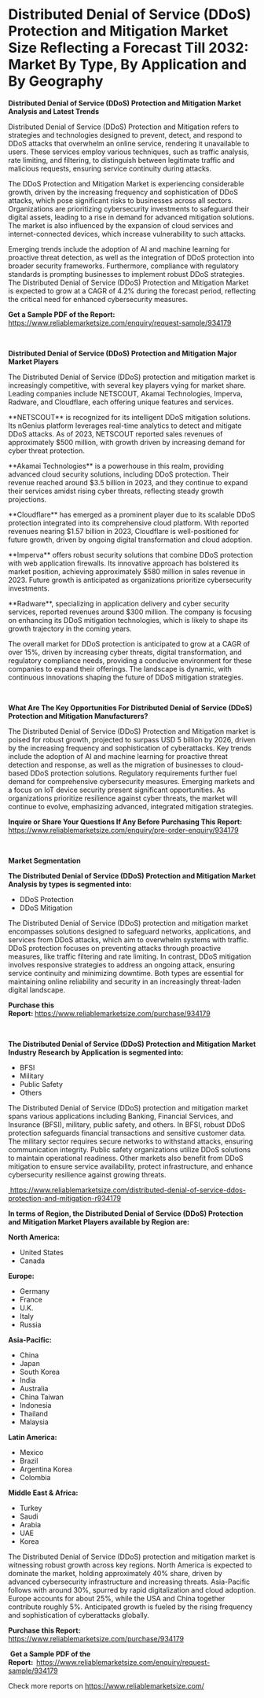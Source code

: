 <p><h1>Distributed Denial of Service (DDoS) Protection and Mitigation Market Size Reflecting a Forecast Till 2032: Market By Type, By Application and By Geography</h1></p><p><strong>Distributed Denial of Service (DDoS) Protection and Mitigation Market Analysis and Latest Trends</strong></p>
<p><p>Distributed Denial of Service (DDoS) Protection and Mitigation refers to strategies and technologies designed to prevent, detect, and respond to DDoS attacks that overwhelm an online service, rendering it unavailable to users. These services employ various techniques, such as traffic analysis, rate limiting, and filtering, to distinguish between legitimate traffic and malicious requests, ensuring service continuity during attacks.</p><p>The DDoS Protection and Mitigation Market is experiencing considerable growth, driven by the increasing frequency and sophistication of DDoS attacks, which pose significant risks to businesses across all sectors. Organizations are prioritizing cybersecurity investments to safeguard their digital assets, leading to a rise in demand for advanced mitigation solutions. The market is also influenced by the expansion of cloud services and internet-connected devices, which increase vulnerability to such attacks. </p><p>Emerging trends include the adoption of AI and machine learning for proactive threat detection, as well as the integration of DDoS protection into broader security frameworks. Furthermore, compliance with regulatory standards is prompting businesses to implement robust DDoS strategies. The Distributed Denial of Service (DDoS) Protection and Mitigation Market is expected to grow at a CAGR of 4.2% during the forecast period, reflecting the critical need for enhanced cybersecurity measures.</p></p>
<p><strong>Get a Sample PDF of the Report:&nbsp;</strong> <a href="https://www.reliablemarketsize.com/enquiry/request-sample/934179?utm_campaign=2637&utm_medium=2&utm_source=Github&utm_content=ia&utm_term=23022025&utm_id=distributed-denial-of-service-ddos-protection-and-mitigation">https://www.reliablemarketsize.com/enquiry/request-sample/934179</a></p>
<p>&nbsp;</p>
<p><strong>Distributed Denial of Service (DDoS) Protection and Mitigation Major Market Players</strong></p>
<p><p>The Distributed Denial of Service (DDoS) protection and mitigation market is increasingly competitive, with several key players vying for market share. Leading companies include NETSCOUT, Akamai Technologies, Imperva, Radware, and Cloudflare, each offering unique features and services.</p><p>**NETSCOUT** is recognized for its intelligent DDoS mitigation solutions. Its nGenius platform leverages real-time analytics to detect and mitigate DDoS attacks. As of 2023, NETSCOUT reported sales revenues of approximately $500 million, with growth driven by increasing demand for cyber threat protection.</p><p>**Akamai Technologies** is a powerhouse in this realm, providing advanced cloud security solutions, including DDoS protection. Their revenue reached around $3.5 billion in 2023, and they continue to expand their services amidst rising cyber threats, reflecting steady growth projections.</p><p>**Cloudflare** has emerged as a prominent player due to its scalable DDoS protection integrated into its comprehensive cloud platform. With reported revenues nearing $1.57 billion in 2023, Cloudflare is well-positioned for future growth, driven by ongoing digital transformation and cloud adoption.</p><p>**Imperva** offers robust security solutions that combine DDoS protection with web application firewalls. Its innovative approach has bolstered its market position, achieving approximately $580 million in sales revenue in 2023. Future growth is anticipated as organizations prioritize cybersecurity investments.</p><p>**Radware**, specializing in application delivery and cyber security services, reported revenues around $300 million. The company is focusing on enhancing its DDoS mitigation technologies, which is likely to shape its growth trajectory in the coming years.</p><p>The overall market for DDoS protection is anticipated to grow at a CAGR of over 15%, driven by increasing cyber threats, digital transformation, and regulatory compliance needs, providing a conducive environment for these companies to expand their offerings. The landscape is dynamic, with continuous innovations shaping the future of DDoS mitigation strategies.</p></p>
<p>&nbsp;</p>
<p><strong>What Are The Key Opportunities For Distributed Denial of Service (DDoS) Protection and Mitigation Manufacturers?</strong></p>
<p><p>The Distributed Denial of Service (DDoS) Protection and Mitigation market is poised for robust growth, projected to surpass USD 5 billion by 2026, driven by the increasing frequency and sophistication of cyberattacks. Key trends include the adoption of AI and machine learning for proactive threat detection and response, as well as the migration of businesses to cloud-based DDoS protection solutions. Regulatory requirements further fuel demand for comprehensive cybersecurity measures. Emerging markets and a focus on IoT device security present significant opportunities. As organizations prioritize resilience against cyber threats, the market will continue to evolve, emphasizing advanced, integrated mitigation strategies.</p></p>
<p><strong>Inquire or Share Your Questions If Any Before Purchasing This Report:</strong> <a href="https://www.reliablemarketsize.com/enquiry/pre-order-enquiry/934179?utm_campaign=2637&utm_medium=2&utm_source=Github&utm_content=ia&utm_term=23022025&utm_id=distributed-denial-of-service-ddos-protection-and-mitigation">https://www.reliablemarketsize.com/enquiry/pre-order-enquiry/934179</a></p>
<p>&nbsp;</p>
<p><strong>Market Segmentation</strong></p>
<p><strong>The Distributed Denial of Service (DDoS) Protection and Mitigation Market Analysis by types is segmented into:</strong></p>
<p><ul><li>DDoS Protection</li><li>DDoS Mitigation</li></ul></p>
<p><p>The Distributed Denial of Service (DDoS) protection and mitigation market encompasses solutions designed to safeguard networks, applications, and services from DDoS attacks, which aim to overwhelm systems with traffic. DDoS protection focuses on preventing attacks through proactive measures, like traffic filtering and rate limiting. In contrast, DDoS mitigation involves responsive strategies to address an ongoing attack, ensuring service continuity and minimizing downtime. Both types are essential for maintaining online reliability and security in an increasingly threat-laden digital landscape.</p></p>
<p><strong>Purchase this Report:&nbsp;</strong><a href="https://www.reliablemarketsize.com/purchase/934179?utm_campaign=2637&utm_medium=2&utm_source=Github&utm_content=ia&utm_term=23022025&utm_id=distributed-denial-of-service-ddos-protection-and-mitigation">https://www.reliablemarketsize.com/purchase/934179</a></p>
<p>&nbsp;</p>
<p><strong>The Distributed Denial of Service (DDoS) Protection and Mitigation Market Industry Research by Application is segmented into:</strong></p>
<p><ul><li>BFSI</li><li>Military</li><li>Public Safety</li><li>Others</li></ul></p>
<p><p>The Distributed Denial of Service (DDoS) protection and mitigation market spans various applications including Banking, Financial Services, and Insurance (BFSI), military, public safety, and others. In BFSI, robust DDoS protection safeguards financial transactions and sensitive customer data. The military sector requires secure networks to withstand attacks, ensuring communication integrity. Public safety organizations utilize DDoS solutions to maintain operational readiness. Other markets also benefit from DDoS mitigation to ensure service availability, protect infrastructure, and enhance cybersecurity resilience against growing threats.</p></p>
<p><a href="https://www.reliablemarketsize.com/distributed-denial-of-service-ddos-protection-and-mitigation-r934179?utm_campaign=2637&utm_medium=2&utm_source=Github&utm_content=ia&utm_term=23022025&utm_id=distributed-denial-of-service-ddos-protection-and-mitigation">&nbsp;https://www.reliablemarketsize.com/distributed-denial-of-service-ddos-protection-and-mitigation-r934179</a></p>
<p><strong>In terms of Region, the Distributed Denial of Service (DDoS) Protection and Mitigation Market Players available by Region are:</strong></p>
<p>
    <p> <strong> North America: </strong>
        <ul>
            <li>United States</li>
            <li>Canada</li>
        </ul>
        </p> 
    <p> <strong> Europe: </strong>
        <ul>
            <li>Germany</li>
            <li>France</li>
            <li>U.K.</li>
            <li>Italy</li>
            <li>Russia</li>
        </ul>
        </p> 
    <p> <strong> Asia-Pacific: </strong>
        <ul>
            <li>China</li>
            <li>Japan</li>
            <li>South Korea</li>
            <li>India</li>
            <li>Australia</li>
            <li>China Taiwan</li>
            <li>Indonesia</li>
            <li>Thailand</li>
            <li>Malaysia</li>
        </ul>
        </p> 
    <p> <strong> Latin America: </strong>
        <ul>
            <li>Mexico</li>
            <li>Brazil</li>
            <li>Argentina Korea</li>
            <li>Colombia</li>
        </ul>
        </p> 
    <p> <strong> Middle East & Africa: </strong>
        <ul>
            <li>Turkey</li>
            <li>Saudi</li>
            <li>Arabia</li>
            <li>UAE</li>
            <li>Korea</li>
        </ul>
    </p>
    </p>
<p><p>The Distributed Denial of Service (DDoS) protection and mitigation market is witnessing robust growth across key regions. North America is expected to dominate the market, holding approximately 40% share, driven by advanced cybersecurity infrastructure and increasing threats. Asia-Pacific follows with around 30%, spurred by rapid digitalization and cloud adoption. Europe accounts for about 25%, while the USA and China together contribute roughly 5%. Anticipated growth is fueled by the rising frequency and sophistication of cyberattacks globally.</p></p>
<p><strong>Purchase this Report: </strong><a href="https://www.reliablemarketsize.com/purchase/934179?utm_campaign=2637&utm_medium=2&utm_source=Github&utm_content=ia&utm_term=23022025&utm_id=distributed-denial-of-service-ddos-protection-and-mitigation">https://www.reliablemarketsize.com/purchase/934179</a></p>
<p>&nbsp;<strong>Get a Sample PDF of the Report:&nbsp;&nbsp;</strong><a href="https://www.reliablemarketsize.com/enquiry/request-sample/934179?utm_campaign=2637&utm_medium=2&utm_source=Github&utm_content=ia&utm_term=23022025&utm_id=distributed-denial-of-service-ddos-protection-and-mitigation">https://www.reliablemarketsize.com/enquiry/request-sample/934179</a></p>
<p><strong></strong></p>
<p>Check more reports on <a href="https://www.reliablemarketsize.com/?utm_campaign=2637&utm_medium=2&utm_source=Github&utm_content=ia&utm_term=23022025&utm_id=distributed-denial-of-service-ddos-protection-and-mitigation">https://www.reliablemarketsize.com/</a></p>